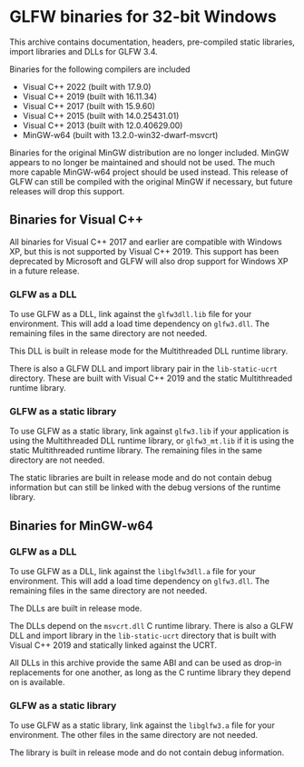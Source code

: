 # GLFW binaries for 32-bit Windows

This archive contains documentation, headers, pre-compiled static libraries,
import libraries and DLLs for GLFW 3.4.

Binaries for the following compilers are included

 - Visual C++ 2022 (built with 17.9.0)
 - Visual C++ 2019 (built with 16.11.34)
 - Visual C++ 2017 (built with 15.9.60)
 - Visual C++ 2015 (built with 14.0.25431.01)
 - Visual C++ 2013 (built with 12.0.40629.00)
 - MinGW-w64 (built with 13.2.0-win32-dwarf-msvcrt)

Binaries for the original MinGW distribution are no longer included.  MinGW
appears to no longer be maintained and should not be used.  The much more
capable MinGW-w64 project should be used instead.  This release of GLFW can
still be compiled with the original MinGW if necessary, but future releases will
drop this support.


## Binaries for Visual C++

All binaries for Visual C++ 2017 and earlier are compatible with Windows XP, but
this is not supported by Visual C++ 2019.  This support has been deprecated by
Microsoft and GLFW will also drop support for Windows XP in a future release.

### GLFW as a DLL

To use GLFW as a DLL, link against the `glfw3dll.lib` file for your
environment.  This will add a load time dependency on `glfw3.dll`.  The
remaining files in the same directory are not needed.

This DLL is built in release mode for the Multithreaded DLL runtime library.

There is also a GLFW DLL and import library pair in the `lib-static-ucrt`
directory.  These are built with Visual C++ 2019 and the static Multithreaded
runtime library.

### GLFW as a static library

To use GLFW as a static library, link against `glfw3.lib` if your application
is using the Multithreaded DLL runtime library, or `glfw3_mt.lib` if it is
using the static Multithreaded runtime library.  The remaining files in the same
directory are not needed.

The static libraries are built in release mode and do not contain debug
information but can still be linked with the debug versions of the runtime
library.


## Binaries for MinGW-w64

### GLFW as a DLL

To use GLFW as a DLL, link against the `libglfw3dll.a` file for your
environment.  This will add a load time dependency on `glfw3.dll`.  The
remaining files in the same directory are not needed.

The DLLs are built in release mode.

The DLLs depend on the `msvcrt.dll` C runtime library.  There is also a GLFW
DLL and import library in the `lib-static-ucrt` directory that is built with
Visual C++ 2019 and statically linked against the UCRT.

All DLLs in this archive provide the same ABI and can be used as drop-in
replacements for one another, as long as the C runtime library they depend on is
available.

### GLFW as a static library

To use GLFW as a static library, link against the `libglfw3.a` file for your
environment.  The other files in the same directory are not needed.

The library is built in release mode and do not contain debug information.

